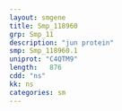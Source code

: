 ```yaml
---
layout: smgene
title: Smp_118960
grp: Smp_11
description: "jun protein"
smp: Smp_118960.1
uniprot: "C4QTM9"
length:   876
cdd: "ns"
kk: ns
categories: sm
---
```


